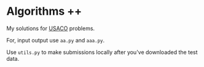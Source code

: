 # Algorithms ++

My solutions for [USACO](https://usaco.guide) problems.

For, input output use `aa.py` and `aaa.py`.

Use `utils.py` to make submissions locally after you've downloaded the test data.
